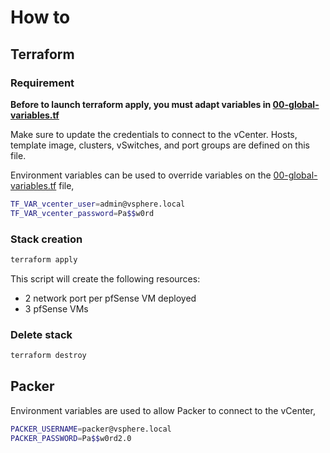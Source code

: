 # How to

## Terraform

### Requirement

**Before to launch terraform apply, you must adapt variables in [00-global-variables.tf](./00-global-variables.tf)**

Make sure to update the credentials to connect to the vCenter. Hosts, template image, clusters, vSwitches, and port groups are defined on this file. 

Environment variables can be used to override variables on the [00-global-variables.tf](./00-global-variables.tf) file,

``` bash
TF_VAR_vcenter_user=admin@vsphere.local
TF_VAR_vcenter_password=Pa$$w0rd
````

### Stack creation

```bash
terraform apply
```

This script will create the following resources:

- 2 network port per pfSense VM deployed 
- 3 pfSense VMs

### Delete stack

```bash
terraform destroy
```

## Packer 

Environment variables are used to allow Packer to connect to the vCenter,

```bash
PACKER_USERNAME=packer@vsphere.local
PACKER_PASSWORD=Pa$$w0rd2.0
```